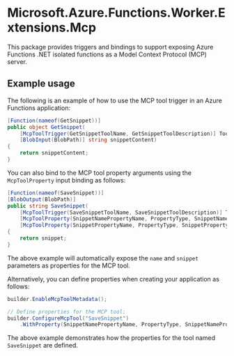 # Microsoft.Azure.Functions.Worker.Extensions.Mcp

This package provides triggers and bindings to support exposing Azure Functions .NET isolated functions as a Model Context Protocol (MCP) server.

## Example usage

The following is an example of how to use the MCP tool trigger in an Azure Functions application:
``` csharp
[Function(nameof(GetSnippet))]
public object GetSnippet(
    [McpToolTrigger(GetSnippetToolName, GetSnippetToolDescription)] ToolInvocationContext context,
    [BlobInput(BlobPath)] string snippetContent)
{
    return snippetContent;
}
```

You can also bind to the MCP tool property arguments using the `McpToolProperty` input binding as follows:
``` csharp
[Function(nameof(SaveSnippet))]
[BlobOutput(BlobPath)]
public string SaveSnippet(
    [McpToolTrigger(SaveSnippetToolName, SaveSnippetToolDescription)] ToolInvocationContext context,
    [McpToolProperty(SnippetNamePropertyName, PropertyType, SnippetNamePropertyDescription)] string name,
    [McpToolProperty(SnippetPropertyName, PropertyType, SnippetPropertyDescription)] string snippet)
{
    return snippet;
}
```

The above example will automatically expose the `name` and `snippet` parameters as properties for the MCP tool.

Alternatively, you can define properties when creating your application as follows:
``` csharp
builder.EnableMcpToolMetadata();

// Define properties for the MCP tool:
builder.ConfigureMcpTool("SaveSnippet")
    .WithProperty(SnippetNamePropertyName, PropertyType, SnippetNamePropertyDescription);
```

The above example demonstrates how the properties for the tool named `SaveSnippet` are defined.